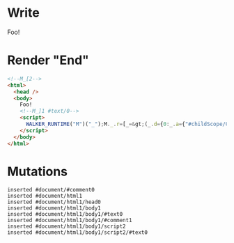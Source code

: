 # Write
  <!--M_[2-->Foo!<!--M_]1 #text/0--><script>WALKER_RUNTIME("M")("_");M._.r=[_=>(_.d={0:_.a={"#childScope/0":_.b={"#text/0!":_.c={}}},1:_.b,2:_.c},_.b["#text/0("]=_._["__tests__/template.marko_1_renderer"](_.a),_.d),0]</script>


# Render "End"
```html
<!--M_[2-->
<html>
  <head />
  <body>
    Foo!
    <!--M_]1 #text/0-->
    <script>
      WALKER_RUNTIME("M")("_");M._.r=[_=&gt;(_.d={0:_.a={"#childScope/0":_.b={"#text/0!":_.c={}}},1:_.b,2:_.c},_.b["#text/0("]=_._["__tests__/template.marko_1_renderer"](_.a),_.d),0]
    </script>
  </body>
</html>
```

# Mutations
```
inserted #document/#comment0
inserted #document/html1
inserted #document/html1/head0
inserted #document/html1/body1
inserted #document/html1/body1/#text0
inserted #document/html1/body1/#comment1
inserted #document/html1/body1/script2
inserted #document/html1/body1/script2/#text0
```